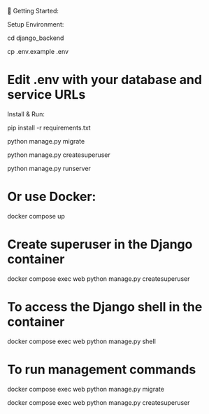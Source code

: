 🚀 Getting Started:

Setup Environment:


cd django_backend

cp .env.example .env

# Edit .env with your database and service URLs
Install & Run:


pip install -r requirements.txt

python manage.py migrate

python manage.py createsuperuser

python manage.py runserver


# Or use Docker:


docker compose up


# Create superuser in the Django container
docker compose exec web python manage.py createsuperuser

# To access the Django shell in the container
docker compose exec web python manage.py shell

# To run management commands
docker compose exec web python manage.py migrate

docker compose exec web python manage.py createsuperuser
